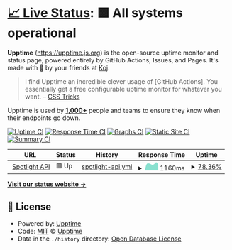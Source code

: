 # [📈 Live Status](https://spotlight-staging.mirai-chi.com): <!--live status--> **🟩 All systems operational**

<!--start: descriptio1n-->

**Upptime** (https://upptime.js.org) is the open-source uptime monitor and status page, powered entirely by GitHub Actions, Issues, and Pages. It's made with 💚 by your friends at [Koj](https://koj.co).

> I find Upptime an incredible clever usage of \[GitHub Actions]. You essentially get a free configurable uptime monitor for whatever you want. – [CSS Tricks](https://css-tricks.com/upptime/)

Upptime is used by [**1,000+**](https://github.com/topics/upptime) people and teams to ensure they know when their endpoints go down.

<!--end: description-->

[![Uptime CI](https://github.com/leebaovn/spotlight-status/workflows/Uptime%20CI/badge.svg)](https://github.com/leebaovn/spotlight-status/actions?query=workflow%3A%22Uptime+CI%22)
[![Response Time CI](https://github.com/leebaovn/spotlight-status/workflows/Response%20Time%20CI/badge.svg)](https://github.com/leebaovn/spotlight-status/actions?query=workflow%3A%22Response+Time+CI%22)
[![Graphs CI](https://github.com/leebaovn/spotlight-status/workflows/Graphs%20CI/badge.svg)](https://github.com/leebaovn/spotlight-status/actions?query=workflow%3A%22Graphs+CI%22)
[![Static Site CI](https://github.com/leebaovn/spotlight-status/workflows/Static%20Site%20CI/badge.svg)](https://github.com/leebaovn/spotlight-status/actions?query=workflow%3A%22Static+Site+CI%22)
[![Summary CI](https://github.com/leebaovn/spotlight-status/workflows/Summary%20CI/badge.svg)](https://github.com/leebaovn/spotlight-status/actions?query=workflow%3A%22Summary+CI%22)

<!--start: status pages-->
<!-- This summary is generated by Upptime (https://github.com/upptime/upptime) -->
<!-- Do not edit this manually, your changes will be overwritten -->
<!-- prettier-ignore -->
| URL | Status | History | Response Time | Uptime |
| --- | ------ | ------- | ------------- | ------ |
| <img alt="" src="https://favicons.githubusercontent.com/spotlight-staging.mirai-chi.com" height="13"> [Spotlight API](https://spotlight-staging.mirai-chi.com/users) | 🟩 Up | [spotlight-api.yml](https://github.com/leebaovn/spotlight-status/commits/HEAD/history/spotlight-api.yml) | <details><summary><img alt="Response time graph" src="./graphs/spotlight-api/response-time-week.png" height="20"> 1160ms</summary><br><a href="https://leebaovn.github.io/spotlight-status/history/spotlight-api"><img alt="Response time 1043" src="https://img.shields.io/endpoint?url=https%3A%2F%2Fraw.githubusercontent.com%2Fleebaovn%2Fspotlight-status%2FHEAD%2Fapi%2Fspotlight-api%2Fresponse-time.json"></a><br><a href="https://leebaovn.github.io/spotlight-status/history/spotlight-api"><img alt="24-hour response time 1235" src="https://img.shields.io/endpoint?url=https%3A%2F%2Fraw.githubusercontent.com%2Fleebaovn%2Fspotlight-status%2FHEAD%2Fapi%2Fspotlight-api%2Fresponse-time-day.json"></a><br><a href="https://leebaovn.github.io/spotlight-status/history/spotlight-api"><img alt="7-day response time 1160" src="https://img.shields.io/endpoint?url=https%3A%2F%2Fraw.githubusercontent.com%2Fleebaovn%2Fspotlight-status%2FHEAD%2Fapi%2Fspotlight-api%2Fresponse-time-week.json"></a><br><a href="https://leebaovn.github.io/spotlight-status/history/spotlight-api"><img alt="30-day response time 1043" src="https://img.shields.io/endpoint?url=https%3A%2F%2Fraw.githubusercontent.com%2Fleebaovn%2Fspotlight-status%2FHEAD%2Fapi%2Fspotlight-api%2Fresponse-time-month.json"></a><br><a href="https://leebaovn.github.io/spotlight-status/history/spotlight-api"><img alt="1-year response time 1043" src="https://img.shields.io/endpoint?url=https%3A%2F%2Fraw.githubusercontent.com%2Fleebaovn%2Fspotlight-status%2FHEAD%2Fapi%2Fspotlight-api%2Fresponse-time-year.json"></a></details> | <details><summary><a href="https://leebaovn.github.io/spotlight-status/history/spotlight-api">78.36%</a></summary><a href="https://leebaovn.github.io/spotlight-status/history/spotlight-api"><img alt="All-time uptime 93.80%" src="https://img.shields.io/endpoint?url=https%3A%2F%2Fraw.githubusercontent.com%2Fleebaovn%2Fspotlight-status%2FHEAD%2Fapi%2Fspotlight-api%2Fuptime.json"></a><br><a href="https://leebaovn.github.io/spotlight-status/history/spotlight-api"><img alt="24-hour uptime 33.48%" src="https://img.shields.io/endpoint?url=https%3A%2F%2Fraw.githubusercontent.com%2Fleebaovn%2Fspotlight-status%2FHEAD%2Fapi%2Fspotlight-api%2Fuptime-day.json"></a><br><a href="https://leebaovn.github.io/spotlight-status/history/spotlight-api"><img alt="7-day uptime 78.36%" src="https://img.shields.io/endpoint?url=https%3A%2F%2Fraw.githubusercontent.com%2Fleebaovn%2Fspotlight-status%2FHEAD%2Fapi%2Fspotlight-api%2Fuptime-week.json"></a><br><a href="https://leebaovn.github.io/spotlight-status/history/spotlight-api"><img alt="30-day uptime 93.80%" src="https://img.shields.io/endpoint?url=https%3A%2F%2Fraw.githubusercontent.com%2Fleebaovn%2Fspotlight-status%2FHEAD%2Fapi%2Fspotlight-api%2Fuptime-month.json"></a><br><a href="https://leebaovn.github.io/spotlight-status/history/spotlight-api"><img alt="1-year uptime 93.80%" src="https://img.shields.io/endpoint?url=https%3A%2F%2Fraw.githubusercontent.com%2Fleebaovn%2Fspotlight-status%2FHEAD%2Fapi%2Fspotlight-api%2Fuptime-year.json"></a></details>

<!--end: status pages-->

[**Visit our status website →**](https://spotlight-staging.mirai-chi.com)

## 📄 License

- Powered by: [Upptime](https://github.com/upptime/upptime)
- Code: [MIT](./LICENSE) © [Upptime](https://upptime.js.org)
- Data in the `./history` directory: [Open Database License](https://opendatacommons.org/licenses/odbl/1-0/)
